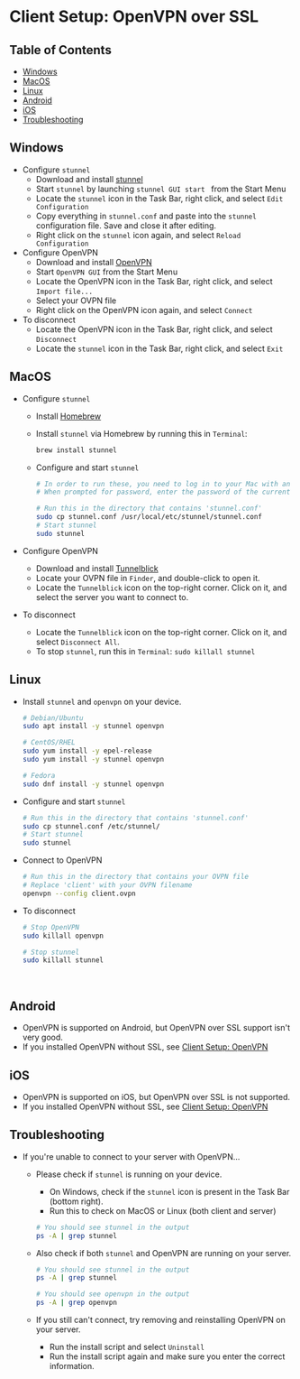 # Client Setup: OpenVPN over SSL

## Table of Contents

- [Windows](#windows)
- [MacOS](#macos)
- [Linux](#linux)
- [Android](#android)
- [iOS](#ios)
- [Troubleshooting](#troubleshooting)

## Windows

- Configure `stunnel`
  - Download and install [stunnel](https://www.stunnel.org/downloads.html) 
  - Start `stunnel` by launching `stunnel GUI start ` from the Start Menu
  - Locate the `stunnel` icon in the Task Bar, right click, and select `Edit Configuration`
  - Copy everything in `stunnel.conf` and paste into the `stunnel` configuration file. Save and close it after editing.
  - Right click on the `stunnel` icon again, and select `Reload Configuration`
- Configure OpenVPN
  - Download and install [OpenVPN](https://openvpn.net/index.php/open-source/downloads.html)
  - Start `OpenVPN GUI` from the Start Menu
  - Locate the OpenVPN icon in the Task Bar, right click, and select `Import file...`
  - Select your OVPN file
  - Right click on the OpenVPN icon again, and select `Connect`
- To disconnect
  - Locate the OpenVPN icon in the Task Bar, right click, and select `Disconnect`
  - Locate the `stunnel` icon in the Task Bar, right click, and select `Exit`

## MacOS

- Configure `stunnel`

  - Install [Homebrew](https://brew.sh/)

  - Install `stunnel` via Homebrew by running this in `Terminal`:

    ```bash
    brew install stunnel
    ```

  - Configure and start `stunnel`

    ```bash
    # In order to run these, you need to log in to your Mac with an administrator account. 
    # When prompted for password, enter the password of the current user,

    # Run this in the directory that contains 'stunnel.conf'
    sudo cp stunnel.conf /usr/local/etc/stunnel/stunnel.conf
    # Start stunnel
    sudo stunnel
    ```

- Configure OpenVPN

  - Download and install [Tunnelblick](https://tunnelblick.net/)
  - Locate your OVPN file in `Finder`, and double-click to open it.
  - Locate the `Tunnelblick` icon on the top-right corner. Click on it, and select the server you want to connect to.

- To disconnect

  - Locate the `Tunnelblick` icon on the top-right corner. Click on it, and select `Disconnect All`.
  - To stop `stunnel`, run this in `Terminal`: `sudo killall stunnel`

## Linux

- Install `stunnel` and `openvpn` on your device.

  ```bash
  # Debian/Ubuntu
  sudo apt install -y stunnel openvpn

  # CentOS/RHEL
  sudo yum install -y epel-release
  sudo yum install -y stunnel openvpn

  # Fedora
  sudo dnf install -y stunnel openvpn
  ```

- Configure and start `stunnel`

  ```bash
  # Run this in the directory that contains 'stunnel.conf'
  sudo cp stunnel.conf /etc/stunnel/
  # Start stunnel
  sudo stunnel
  ```

- Connect to OpenVPN

  ```bash
  # Run this in the directory that contains your OVPN file
  # Replace 'client' with your OVPN filename
  openvpn --config client.ovpn
  ```

- To disconnect

  ```bash
  # Stop OpenVPN
  sudo killall openvpn

  # Stop stunnel
  sudo killall stunnel
  ```

  ​

## Android

- OpenVPN is supported on Android, but OpenVPN over SSL support isn't very good.
- If you installed OpenVPN without SSL, see [Client Setup: OpenVPN](Documentation/client-ovpn.md)

## iOS

- OpenVPN is supported on iOS, but OpenVPN over SSL is not supported.
- If you installed OpenVPN without SSL, see [Client Setup: OpenVPN](Documentation/client-ovpn.md)

## Troubleshooting

- If you're unable to connect to your server with OpenVPN...

  - Please check if `stunnel` is running on your device. 

    - On Windows, check if the `stunnel` icon is present in the Task Bar (bottom right).
    - Run this to check on MacOS or Linux (both client and server)

    ```bash
    # You should see stunnel in the output
    ps -A | grep stunnel
    ```

  - Also check if both `stunnel` and OpenVPN are running on your server.

    ```bash
    # You should see stunnel in the output
    ps -A | grep stunnel

    # You should see openvpn in the output
    ps -A | grep openvpn
    ```


  - If you still can't connect, try removing and reinstalling OpenVPN on your server. 
    - Run the install script and select `Uninstall`
    - Run the install script again and make sure you enter the correct information.

  ​